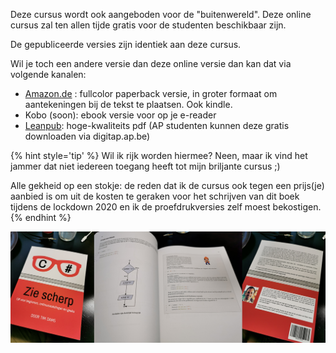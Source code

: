 Deze cursus wordt ook aangeboden voor de "buitenwereld". Deze online cursus zal ten allen tijde gratis voor de studenten beschikbaar zijn. 

De gepubliceerde versies zijn identiek aan deze cursus.

Wil je toch een andere versie dan deze online versie dan kan dat via volgende kanalen:
* [Amazon.de](https://www.amazon.de/dp/B08HGNS5SF) : fullcolor paperback versie, in groter formaat om aantekeningen bij de tekst te plaatsen. Ook kindle.
* Kobo (soon): ebook versie voor op je e-reader
* [Leanpub](http://leanpub.com/ziescherp/): hoge-kwaliteits pdf (AP studenten kunnen deze gratis downloaden via digitap.ap.be)

{% hint style='tip' %}
Wil ik rijk worden hiermee? Neen, maar ik vind het jammer dat niet iedereen toegang heeft tot mijn briljante cursus ;) 

Alle gekheid op een stokje: de reden dat ik de cursus ook tegen een prijs(je) aanbied is om uit de kosten te geraken voor het schrijven van dit boek tijdens de lockdown 2020 en ik de proefdrukversies zelf moest bekostigen.
{% endhint %}

![](./assets/boek.png)
